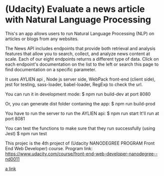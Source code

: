 # (Udacity) Evaluate a news article with Natural Language Processing

This's an app allows users to run Natural Language Processing (NLP) on articles or blogs from any websites.

The News API includes endpoints that provide both retrieval and analysis features that allow you to search, collect, and analyze news content at scale. Each of our eight endpoints returns a different type of data. Click on each endpoint's documentation on the list to the left or search this page to find documentation on a specific parameter.

It uses AYLIEN api ,
Node js server side,
WebPack front-end (client side),
jest for testing,
sass-loader,
babel-loader,
RegExp to check the url.

You can run it in development mode:
$ npm run build-dev
at port 8080

Or, you can generate dist folder contaning the app:
$ npm run build-prod

You have to run the server to run the AYLIEN api:
$ npm run start
It'll run at port 8081

You can test the functions to make sure that they run successfully (using Jest)
$ npm run test

This projec is the 4th project of (Udacity NANODEGREE PROGRAM Front End Web Developer) course. Program link:
https://www.udacity.com/course/front-end-web-developer-nanodegree--nd0011

[a link](https://github.com/user/repo/blob/branch/other_file.md)
